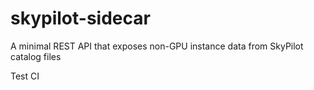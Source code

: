 # skypilot-sidecar

A minimal REST API that exposes non-GPU instance data from SkyPilot catalog files

Test CI
